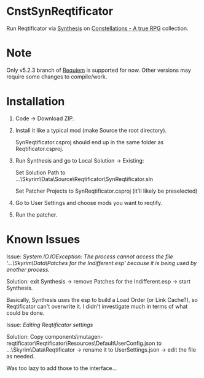 # CnstSynReqtificator
Run Reqtificator via [Synthesis](https://github.com/Mutagen-Modding/Synthesis) on [Constellations - A true RPG](https://next.nexusmods.com/skyrimspecialedition/collections/9zfscf) collection.

# Note
Only v5.2.3 branch of [Requiem](https://github.com/ProbablyManuel/requiem) is supported for now.
Other versions may require some changes to compile/work.

# Installation
1. Code -> Download ZIP.
2. Install it like a typical mod (make Source the root directory).

   SynReqtificator.csproj should end up in the same folder as Reqtificator.csproj.
3. Run Synthesis and go to Local Solution -> Existing:

   Set Solution Path to ...\Skyrim\Data\Source\Reqtificator\SynReqtificator.sln
   
   Set Patcher Projects to SynReqtificator.csproj (it'll likely be preselected)
4. Go to User Settings and choose mods you want to reqtify.
5. Run the patcher.

# Known Issues
Issue: _System.IO.IOException: The process cannot access the file '...\Skyrim\Data\Patches for the Indifferent.esp' because it is being used by another process._

Solution: exit Synthesis -> remove Patches for the Indifferent.esp -> start Synthesis.

Basically, Synthesis uses the esp to build a Load Order (or Link Cache?), so Reqtificator can't overwrite it.
I didn't investigate much in terms of what could be done.

Issue: _Editing Reqtificator settings_

Solution: Copy components\mutagen-reqtificator\Reqtificator\Resources\DefaultUserConfig.json to ...\Skyrim\Data\Reqtificator -> rename it to UserSettings.json -> edit the file as needed.

Was too lazy to add those to the interface...
